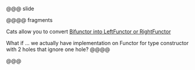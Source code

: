 @@@ slide

@@@@ fragments  

Cats allow you to convert [Bifunctor into LeftFunctor or RightFunctor](https://github.com/typelevel/cats/pull/1847/files)

What if ... we actually have implementation on Functor for type constructor with 2 holes that ignore one hole?
@@@@

@@@